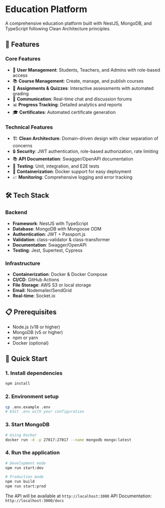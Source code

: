 # Education Platform

A comprehensive education platform built with NestJS, MongoDB, and TypeScript following Clean Architecture principles.

## 🚀 Features

### Core Features

- 👥 **User Management**: Students, Teachers, and Admins with role-based access
- 📚 **Course Management**: Create, manage, and publish courses
- 📝 **Assignments & Quizzes**: Interactive assessments with automated grading
- 💬 **Communication**: Real-time chat and discussion forums
- 📊 **Progress Tracking**: Detailed analytics and reports
- 🎓 **Certificates**: Automated certificate generation

### Technical Features

- 🏗️ **Clean Architecture**: Domain-driven design with clear separation of concerns
- 🔒 **Security**: JWT authentication, role-based authorization, rate limiting
- 📚 **API Documentation**: Swagger/OpenAPI documentation
- 🧪 **Testing**: Unit, integration, and E2E tests
- 🐳 **Containerization**: Docker support for easy deployment
- 📈 **Monitoring**: Comprehensive logging and error tracking

## 🛠️ Tech Stack

### Backend

- **Framework**: NestJS with TypeScript
- **Database**: MongoDB with Mongoose ODM
- **Authentication**: JWT + Passport.js
- **Validation**: class-validator & class-transformer
- **Documentation**: Swagger/OpenAPI
- **Testing**: Jest, Supertest, Cypress

### Infrastructure

- **Containerization**: Docker & Docker Compose
- **CI/CD**: GitHub Actions
- **File Storage**: AWS S3 or local storage
- **Email**: Nodemailer/SendGrid
- **Real-time**: Socket.io

## 📋 Prerequisites

- Node.js (v18 or higher)
- MongoDB (v5 or higher)
- npm or yarn
- Docker (optional)

## 🚀 Quick Start

### 1. Install dependencies

```bash
npm install
```

### 2. Environment setup

```bash
cp .env.example .env
# Edit .env with your configuration
```

### 3. Start MongoDB

```bash
# Using Docker
docker run -d -p 27017:27017 --name mongodb mongo:latest
```

### 4. Run the application

```bash
# Development mode
npm run start:dev

# Production mode
npm run build
npm run start:prod
```

The API will be available at `http://localhost:3000`
API Documentation: `http://localhost:3000/docs`
